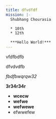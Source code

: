 ```yaml
---
title: dfvdfdf
mission: |-
  Shubhang Chourasia

  * 10th
  * 12th  

  ***Hello World!***
---
```

vfdfbdfb

dfvdvdfb

*fbdfbwqrqw32*

**3r34r34r**

* **wcecw**
* **wefwe**
* **wefwewe**
* efwwefew